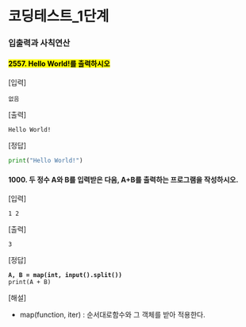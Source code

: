 # 코딩테스트\_1단계

### 입출력과 사칙연산



#### <mark style="background-color:yellow;">2557. Hello World!를 출력하시오</mark>



\[입력]

```
없음
```

\[출력]

```
Hello World!
```

\[정답]

```python
print("Hello World!")
```



#### 1000. 두 정수 A와 B를 입력받은 다음, A+B를 출력하는 프로그램을 작성하시오.



\[입력]

```
1 2
```

\[출력]

```
3
```

\[정답]

<pre class="language-python"><code class="lang-python"><strong>A, B = map(int, input().split())
</strong>print(A + B)
</code></pre>

\[해설]

* map(function, iter) : 순서대로함수와 그 객체를 받아 적용한다.



####









































































































































































